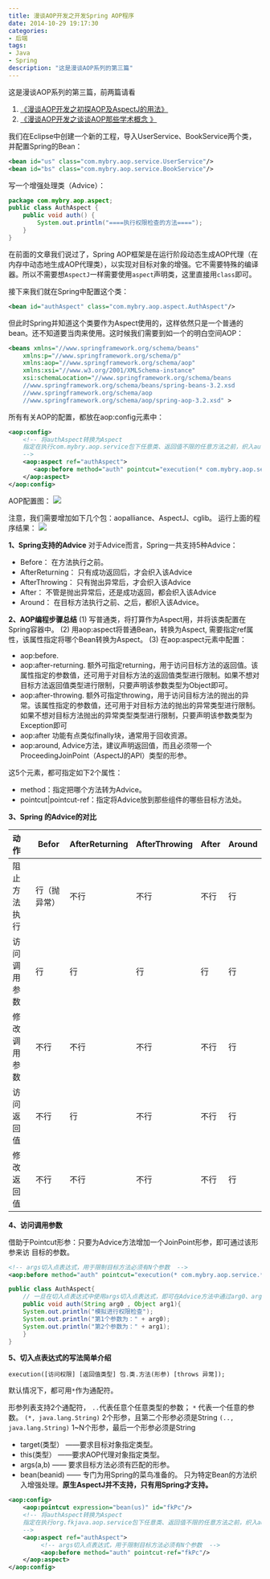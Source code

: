 ```yaml
---
title: 漫谈AOP开发之开发Spring AOP程序
date: 2014-10-29 19:17:30
categories:
- 后端
tags:
- Java
- Spring
description: "这是漫谈AOP系列的第三篇"
---
```


这是漫谈AOP系列的第三篇，前两篇请看
1. [《漫谈AOP开发之初探AOP及AspectJ的用法》](/2017/10/26/漫谈AOP开发之初探AOP及AspectJ的用法/)
2. [《漫谈AOP开发之谈谈AOP那些学术概念 》](/2014/10/28/漫谈AOP开发之谈谈AOP那些学术概念/)

我们在Eclipse中创建一个新的工程，导入UserService、BookService两个类，并配置Spring的Bean：
```xml
<bean id="us" class="com.mybry.aop.service.UserService"/>
<bean id="bs" class="com.mybry.aop.service.BookService"/>
```

写一个增强处理类（Advice）：
```java
package com.mybry.aop.aspect;
public class AuthAspect {
    public void auth() {
        System.out.println("====执行权限检查的方法====");
    }
}
```

在前面的文章我们说过了，Spring AOP框架是在运行阶段动态生成AOP代理（在内存中动态地生成AOP代理类），以实现对目标对象的增强。它不需要特殊的编译器。所以不需要想`AspectJ`一样需要使用`aspect`声明类，这里直接用`class`即可。

接下来我们就在Spring中配置这个类：
```xml
<bean id="authAspect" class="com.mybry.aop.aspect.AuthAspect"/>
```

但此时Spring并知道这个类要作为Aspect使用的，这样依然只是一个普通的bean。还不知道要当肉来使用。这时候我们需要到如一个的明白空间AOP：
```xml
<beans xmlns="//www.springframework.org/schema/beans"
    xmlns:p="//www.springframework.org/schema/p"
    xmlns:aop="//www.springframework.org/schema/aop"
    xmlns:xsi="//www.w3.org/2001/XMLSchema-instance"
    xsi:schemaLocation="//www.springframework.org/schema/beans
    //www.springframework.org/schema/beans/spring-beans-3.2.xsd
    //www.springframework.org/schema/aop
    //www.springframework.org/schema/aop/spring-aop-3.2.xsd" >
```

所有有关AOP的配置，都放在aop:config元素中：
```xml
<aop:config>
    <!-- 将authAspect转换为Aspect 
	指定在执行com.mybry.aop.service包下任意类、返回值不限的任意方法之前，织入auth方法。
    -->
    <aop:aspect ref="authAspect">
       <aop:before method="auth" pointcut="execution(* com.mybry.aop.service.*.*(..))"/>
    </aop:aspect>
</aop:config>
```

AOP配置图：
![](//ww1.sinaimg.cn/large/006tNc79ly1g5d7vbn9l1j30fe0bqmyv.jpg)

注意，我们需要增加如下几个包：aopalliance、AspectJ、cglib。
运行上面的程序结果：
![](//ww2.sinaimg.cn/large/006tNc79ly1g5d7vclk0hj30fe076dii.jpg)

**1、Spring支持的Advice**
对于Advice而言，Spring一共支持5种Advice：
- Before： 在方法执行之前。
- AfterReturning： 只有成功返回后，才会织入该Advice
- AfterThrowing： 只有抛出异常后，才会织入该Advice
- After： 不管是抛出异常后，还是成功返回，都会织入该Advice
- Around： 在目标方法执行之前、之后，都织入该Advice。

**2、AOP编程步骤总结**
(1) 写普通类，将打算作为Aspect用，并将该类配置在Spring容器中。
(2) 用aop:aspect将普通Bean，转换为Aspect, 需要指定ref属性，该属性指定将哪个Bean转换为Aspect。
(3) 在aop:aspect元素中配置：
- aop:before.
- aop:after-returning. 额外可指定returning，用于访问目标方法的返回值。该属性指定的参数值，还可用于对目标方法的返回值类型进行限制。如果不想对目标方法返回值类型进行限制，只要声明该参数类型为Object即可。
- aop:after-throwing. 额外可指定throwing，用于访问目标方法的抛出的异常。该属性指定的参数值，还可用于对目标方法的抛出的异常类型进行限制。如果不想对目标方法抛出的异常类型类型进行限制，只要声明该参数类型为Exception即可
- aop:after  功能有点类似finally块，通常用于回收资源。
- aop:around, Advice方法，建议声明返回值，而且必须带一个ProceedingJoinPoint（AspectJ的API）类型的形参。

这5个元素，都可指定如下2个属性：
- method：指定把哪个方法转为Advice。
- pointcut|pointcut-ref：指定将Advice放到那些组件的哪些目标方法处。    

**3、Spring 的Advice的对比**

| 动作 | Befor | AfterReturning | AfterThrowing | After | Around |
|:---|----|----|---|----|----|
| 阻止方法执行	| 行（抛异常） | 不行 | 不行 | 不行 | 行 |
| 访问调用参数	| 行         | 行   | 行   | 行  | 行 |
| 修改调用参数	| 不行        |不行  |不行  |不行  | 行 |
| 访问返回值	     |不行         |行   | 不行 | 不行 | 行 |
| 修改返回值	    | 不行         | 不行 | 不行 | 不行 | 行 |

**4、访问调用参数**

借助于Pointcut形参：只要为Advice方法增加一个JoinPoint形参，即可通过该形参来访 目标的参数。
```xml
<!-- args切入点表达式，用于限制目标方法必须有N个参数  -->
<aop:before method="auth" pointcut="execution(* com.mybry.aop.service.*.*(..)) and args(arg0, arg1) "/>
```

```java
public class AuthAspect{
    // 一旦在切入点表达式中使用args切入点表达式，即可在Advice方法中通过arg0、arg1来访问目标方法的调用参数
    public void auth(String arg0 , Object arg1){
	System.out.println("模拟进行权限检查");
	System.out.println("第1个参数为：" + arg0);
	System.out.println("第2个参数为：" + arg1);
    }
}
```

**5、切入点表达式的写法简单介绍**
```
execution([访问权限] [返回值类型] 包.类.方法(形参) [throws 异常]);
```
默认情况下，都可用`*`作为通配符。

形参列表支持2个通配符， `..`代表任意个任意类型的参数； `*` 代表一个任意的参数。
`(*, java.lang.String)` 2个形参，且第二个形参必须是String
`(.., java.lang.String)` 1~N个形参，最后一个形参必须是String
- target(类型） ——要求目标对象指定类型。
- this(类型） ——要求AOP代理对象指定类型。
- args(a,b) —— 要求目标方法必须有匹配的形参。
- bean(beanid) —— 专门为用Spring的菜鸟准备的。 只为特定Bean的方法织入增强处理。**原生AspectJ并不支持，只有用Spring才支持。**

```xml
<aop:config>
    <aop:pointcut expression="bean(us)" id="fkPc"/>
	<!-- 将authAspect转换为Aspect 
	指定在执行org.fkjava.aop.service包下任意类、返回值不限的任意方法之前，织入auth方法。
	-->
	<aop:aspect ref="authAspect">
	     <!-- args切入点表达式，用于限制目标方法必须有N个参数  -->
	     <aop:before method="auth" pointcut-ref="fkPc"/>	        
	</aop:aspect>
</aop:config>
```
